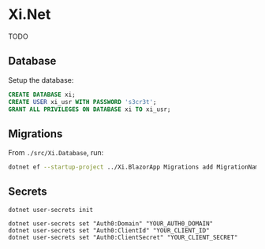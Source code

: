 # Xi.Net

TODO

## Database

Setup the database:

```sql
CREATE DATABASE xi;
CREATE USER xi_usr WITH PASSWORD 's3cr3t';
GRANT ALL PRIVILEGES ON DATABASE xi TO xi_usr;
```

## Migrations

From `./src/Xi.Database`, run:

```bash
dotnet ef --startup-project ../Xi.BlazorApp Migrations add MigrationName
```

## Secrets

```
dotnet user-secrets init
```

```
dotnet user-secrets set "Auth0:Domain" "YOUR_AUTH0_DOMAIN"
dotnet user-secrets set "Auth0:ClientId" "YOUR_CLIENT_ID"
dotnet user-secrets set "Auth0:ClientSecret" "YOUR_CLIENT_SECRET"
```